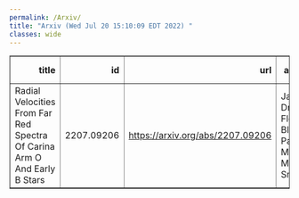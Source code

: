```yaml
---
permalink: /Arxiv/
title: "Arxiv (Wed Jul 20 15:10:09 EDT 2022) "
classes: wide
---
```

<table border="1" class="dataframe">
  <thead>
    <tr style="text-align: right;">
      <th>title</th>
      <th>id</th>
      <th>url</th>
      <th>authors</th>
      <th>Local Authors</th>
    </tr>
  </thead>
  <tbody>
    <tr>
      <td>Radial Velocities From Far Red Spectra Of Carina Arm O And Early B Stars</td>
      <td>2207.09206</td>
      <td><a href="https://arxiv.org/abs/2207.09206" target="_blank">https://arxiv.org/abs/2207.09206</a></td>
      <td>Janet E. Drew, Flora Blake Parsons, Michael Mohr-Smith</td>
      <td>Michael Rizzo Smith</td>
    </tr>
  </tbody>
</table>